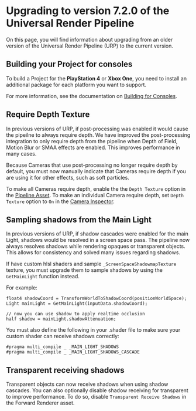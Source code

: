 # Upgrading to version 7.2.0 of the Universal Render Pipeline

On this page, you will find information about upgrading from an older version of the Universal Render Pipeline (URP) to the current version.

## Building your Project for consoles

To build a Project for the **PlayStation 4** or **Xbox One**, you need to install an additional package for each platform you want to support.

For more information, see the documentation on [Building for Consoles](Building-For-Consoles.md).

## Require Depth Texture
In previous versions of URP, if post-processing was enabled it would cause the pipeilne to always require depth. We have improved the post-processing integration to only require depth from the pipeline when Depth of Field, Motion Blur or SMAA effects are enabled. This improves performance in many cases.

Because Cameras that use post-processing no longer require depth by default, you must now manually indicate that Cameras require depth if you are using it for other effects, such as soft particles.

To make all Cameras require depth, enable the the `Depth Texture` option in the [Pipeline Asset](universalrp-asset.md). To make an individual Camera require depth, set `Depth Texture` option to `On` in the [Camera Inspector](camera-component-reference.md).

## Sampling shadows from the Main Light
In previous versions of URP, if shadow cascades were enabled for the main Light, shadows would be resolved in a screen space pass. The pipeline now always resolves shadows while rendering opaques or transparent objects. This allows for consistency and solved many issues regarding shadows.

If have custom hlsl shaders and sample `_ScreenSpaceShadowmapTexture` texture, you must upgrade them to sample shadows by using the `GetMainLight` function instead. 

For example:

```
float4 shadowCoord = TransformWorldToShadowCoord(positionWorldSpace);
Light mainLight = GetMainLight(inputData.shadowCoord);

// now you can use shadow to apply realtime occlusion
half shadow = mainLight.shadowAttenuation;
```

You must also define the following in your .shader file to make sure your custom shader can receive shadows correctly:

```
#pragma multi_compile _ _MAIN_LIGHT_SHADOWS
#pragma multi_compile _ _MAIN_LIGHT_SHADOWS_CASCADE
```

## Transparent receiving shadows
Transparent objects can now receive shadows when using shadow cascades. You can also optionally disable shadow receiving for transparent to improve performance. To do so, disable `Transparent Receive Shadows` in the Forward Renderer asset.